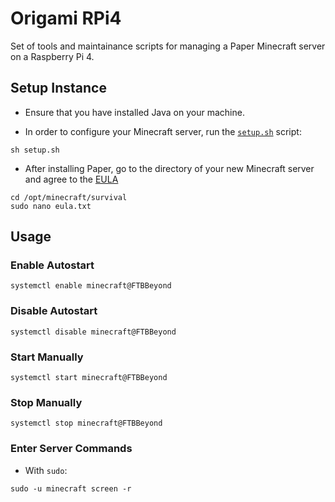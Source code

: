 # Origami RPi4

Set of tools and maintainance scripts for managing a Paper Minecraft server on a Raspberry Pi 4.

## Setup Instance

- Ensure that you have installed Java on your machine.

- In order to configure your Minecraft server, run the [`setup.sh`](setup.sh) script:

`sh setup.sh`

- After installing Paper, go to the directory of your new Minecraft server and agree to the [EULA](https://account.mojang.com/documents/minecraft_eula)

```
cd /opt/minecraft/survival
sudo nano eula.txt
```

## Usage

### Enable Autostart

`systemctl enable minecraft@FTBBeyond`

### Disable Autostart

`systemctl disable minecraft@FTBBeyond`

### Start Manually

`systemctl start minecraft@FTBBeyond`

### Stop Manually

`systemctl stop minecraft@FTBBeyond`

### Enter Server Commands

- With `sudo`:

`sudo -u minecraft screen -r`
